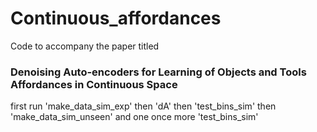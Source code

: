 # Continuous_affordances

Code to accompany the paper titled 

### Denoising Auto-encoders for Learning of Objects and Tools Affordances in Continuous Space

first run 'make_data_sim_exp' then 'dA' then 'test_bins_sim' then 'make_data_sim_unseen' and one once more 'test_bins_sim'

